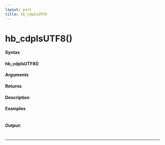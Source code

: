 ```yaml
---
layout: post
title: hb_cdpIsUTF8
---
```


# hb_cdpIsUTF8()


#### Syntax

#### hb_cdpIsUTF8()

#### Arguments

#### Returns

#### Description

#### Examples

```

```

##### Output:

```

```

---